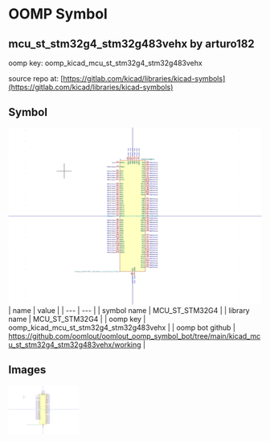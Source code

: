 # OOMP Symbol  
## mcu_st_stm32g4_stm32g483vehx  by arturo182  
  
oomp key: oomp_kicad_mcu_st_stm32g4_stm32g483vehx  
  
source repo at: [https://gitlab.com/kicad/libraries/kicad-symbols](https://gitlab.com/kicad/libraries/kicad-symbols)  
## Symbol  
  
[![working.png](working_600.png)](working.png)  
| name | value | 
| --- | --- | 
| symbol name | MCU_ST_STM32G4 | 
| library name | MCU_ST_STM32G4 | 
| oomp key | oomp_kicad_mcu_st_stm32g4_stm32g483vehx | 
| oomp bot github | https://github.com/oomlout/oomlout_oomp_symbol_bot/tree/main/kicad_mcu_st_stm32g4_stm32g483vehx/working | 
## Images  
  
[![working.png](working_140.png)](working.png)  
